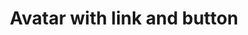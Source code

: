 ---
title: Avatar with link and button
category: Application
paid: true
isActive: true
ltr: {"preview":"function App() {\n  return /*#__PURE__*/React.createElement(\"div\", {\n    className: \"py-16 flex flex-wrap items-center justify-center gap-12\"\n  }, /*#__PURE__*/React.createElement(\"div\", {\n    className: \"flex items-center gap-x-3\"\n  }, /*#__PURE__*/React.createElement(\"img\", {\n    src: \"https://randomuser.me/api/portraits/women/79.jpg\",\n    className: \"w-12 h-12 rounded-full\"\n  }), /*#__PURE__*/React.createElement(\"div\", null, /*#__PURE__*/React.createElement(\"span\", {\n    className: \"block text-gray-700 text-sm font-medium\"\n  }, \"Nikita andrew\"), /*#__PURE__*/React.createElement(\"a\", {\n    href: \"javascript:void(0)\",\n    className: \"block text-indigo-600 hover:text-indigo-500 text-xs\"\n  }, \"View profile\"))), /*#__PURE__*/React.createElement(\"button\", {\n    className: \"flex items-center gap-x-3\"\n  }, /*#__PURE__*/React.createElement(\"img\", {\n    src: \"https://randomuser.me/api/portraits/women/79.jpg\",\n    className: \"w-12 h-12 rounded-full\"\n  }), /*#__PURE__*/React.createElement(\"svg\", {\n    xmlns: \"http://www.w3.org/2000/svg\",\n    viewBox: \"0 0 20 20\",\n    fill: \"currentColor\",\n    className: \"w-5 h-5 text-gray-400\"\n  }, /*#__PURE__*/React.createElement(\"path\", {\n    fillRule: \"evenodd\",\n    d: \"M5.23 7.21a.75.75 0 011.06.02L10 11.168l3.71-3.938a.75.75 0 111.08 1.04l-4.25 4.5a.75.75 0 01-1.08 0l-4.25-4.5a.75.75 0 01.02-1.06z\",\n    clipRule: \"evenodd\"\n  }))));\n}","vue":{"vueTail":[],"vueCss":[]},"react":{"jsxCss":[],"jsxTail":[{"code":"export default () => (\n    <div className=\"flex items-center gap-x-12\">\n      // Avatar 1\n        <div className=\"flex items-center gap-x-3\">\n            <img src=\"https://randomuser.me/api/portraits/women/79.jpg\" className=\"w-12 h-12 rounded-full\" />\n            <div>\n                <span className=\"block text-gray-700 text-sm font-medium\">Nikita andrew</span>\n                <a href=\"javascript:void(0)\" className=\"block text-indigo-600 hover:text-indigo-500 text-xs\">View profile</a>\n            </div>\n        </div>\n      // Avatar 2\n        <button className=\"flex items-center gap-x-3\">\n            <img src=\"https://randomuser.me/api/portraits/women/79.jpg\" className=\"w-12 h-12 rounded-full\" />\n            <svg xmlns=\"http://www.w3.org/2000/svg\" viewBox=\"0 0 20 20\" fill=\"currentColor\" className=\"w-5 h-5 text-gray-400\">\n                <path fillRule=\"evenodd\" d=\"M5.23 7.21a.75.75 0 011.06.02L10 11.168l3.71-3.938a.75.75 0 111.08 1.04l-4.25 4.5a.75.75 0 01-1.08 0l-4.25-4.5a.75.75 0 01.02-1.06z\" clipRule=\"evenodd\" />\n            </svg>\n        </button>\n    </div>\n)","label":"App.jsx"}]}}
rtl: {"react":{"jsxTail":[{"code":"export default () => (\n    <div className=\"flex items-center gap-x-12\">\n      // Avatar 1\n        <div className=\"flex items-center gap-x-3\">\n            <img src=\"https://randomuser.me/api/portraits/women/79.jpg\" className=\"w-12 h-12 rounded-full\" />\n            <div>\n                <span className=\"block text-gray-700 text-sm font-medium\">نيكيتا أندرو</span>\n                <a href=\"javascript:void(0)\" className=\"block text-indigo-600 hover:text-indigo-500 text-xs\">عرض الملف الشخصي</a>\n            </div>\n        </div>\n      // Avatar 2\n        <button className=\"flex items-center gap-x-3\">\n            <img src=\"https://randomuser.me/api/portraits/women/79.jpg\" className=\"w-12 h-12 rounded-full\" />\n            <svg xmlns=\"http://www.w3.org/2000/svg\" viewBox=\"0 0 20 20\" fill=\"currentColor\" className=\"w-5 h-5 text-gray-400\">\n                <path fillRule=\"evenodd\" d=\"M5.23 7.21a.75.75 0 011.06.02L10 11.168l3.71-3.938a.75.75 0 111.08 1.04l-4.25 4.5a.75.75 0 01-1.08 0l-4.25-4.5a.75.75 0 01.02-1.06z\" clipRule=\"evenodd\" />\n            </svg>\n        </button>\n    </div>\n)","label":"App.jsx"}],"jsxCss":[]},"vue":{"vueCss":[],"vueTail":[]},"preview":"function App() {\n  return /*#__PURE__*/React.createElement(\"div\", {\n    className: \"py-16 flex flex-wrap items-center justify-center gap-12\"\n  }, /*#__PURE__*/React.createElement(\"div\", {\n    className: \"flex items-center gap-x-3\"\n  }, /*#__PURE__*/React.createElement(\"img\", {\n    src: \"https://randomuser.me/api/portraits/women/79.jpg\",\n    className: \"w-12 h-12 rounded-full\"\n  }), /*#__PURE__*/React.createElement(\"div\", null, /*#__PURE__*/React.createElement(\"span\", {\n    className: \"block text-gray-700 text-sm font-medium\"\n  }, \"\\u0646\\u064A\\u0643\\u064A\\u062A\\u0627 \\u0623\\u0646\\u062F\\u0631\\u0648\"), /*#__PURE__*/React.createElement(\"a\", {\n    href: \"javascript:void(0)\",\n    className: \"block text-indigo-600 hover:text-indigo-500 text-xs\"\n  }, \"\\u0639\\u0631\\u0636 \\u0627\\u0644\\u0645\\u0644\\u0641 \\u0627\\u0644\\u0634\\u062E\\u0635\\u064A\"))), /*#__PURE__*/React.createElement(\"button\", {\n    className: \"flex items-center gap-x-3\"\n  }, /*#__PURE__*/React.createElement(\"img\", {\n    src: \"https://randomuser.me/api/portraits/women/79.jpg\",\n    className: \"w-12 h-12 rounded-full\"\n  }), /*#__PURE__*/React.createElement(\"svg\", {\n    xmlns: \"http://www.w3.org/2000/svg\",\n    viewBox: \"0 0 20 20\",\n    fill: \"currentColor\",\n    className: \"w-5 h-5 text-gray-400\"\n  }, /*#__PURE__*/React.createElement(\"path\", {\n    fillRule: \"evenodd\",\n    d: \"M5.23 7.21a.75.75 0 011.06.02L10 11.168l3.71-3.938a.75.75 0 111.08 1.04l-4.25 4.5a.75.75 0 01-1.08 0l-4.25-4.5a.75.75 0 01.02-1.06z\",\n    clipRule: \"evenodd\"\n  }))));\n}"}
slug: /avatars
id: f797f801-c954-498f-b203-5049f63b8118
created_at: 1668946907877
---